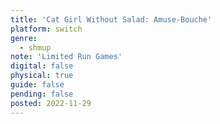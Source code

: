```yaml
---
title: 'Cat Girl Without Salad: Amuse-Bouche'
platform: switch
genre:
  - shmup
note: 'Limited Run Games'
digital: false
physical: true
guide: false
pending: false
posted: 2022-11-29
---
```

